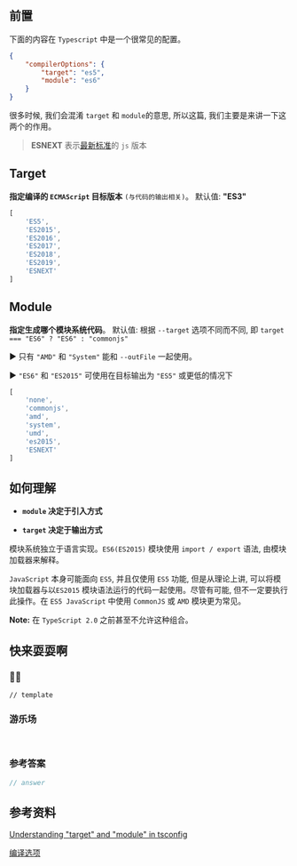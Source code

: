 ## 前置

下面的内容在 `Typescript` 中是一个很常见的配置。

```json
{
	"compilerOptions": {
		"target": "es5",    
		"module": "es6"
	}
}
```

很多时候, 我们会混淆 `target` 和 `module`的意思, 所以这篇, 我们主要是来讲一下这两个的作用。

> **ESNEXT** 表示[最新标准](https://github.com/tc39/proposals)的 `js` 版本

## Target

**指定编译的 `ECMAScript` 目标版本** `(与代码的输出相关)`。 默认值: **"ES3"**

```ts
[
	'ES5',
	'ES2015',
	'ES2016',
	'ES2017',
	'ES2018',
	'ES2019',
	'ESNEXT'
]
```

## Module

**指定生成哪个模块系统代码**。 默认值: 根据 `--target` 选项不同而不同, 即 `target === "ES6" ? "ES6" : "commonjs"`

► 只有 `"AMD"` 和 `"System"` 能和 `--outFile` 一起使用。

► `"ES6"` 和 `"ES2015"` 可使用在目标输出为 `"ES5"` 或更低的情况下

```ts
[
	'none',
	'commonjs',
	'amd',
	'system',
	'umd',
	'es2015',
	'ESNEXT'
]
```

## 如何理解

- **`module` 决定于引入方式**

- **`target` 决定于输出方式**

模块系统独立于语言实现。`ES6(ES2015)` 模块使用 `import / export` 语法, 由模块加载器来解释。

`JavaScript` 本身可能面向 `ES5`, 并且仅使用 `ES5` 功能, 但是从理论上讲, 可以将模块加载器与以`ES2015` 模块语法运行的代码一起使用。尽管有可能, 但不一定要执行此操作。在 `ES5 JavaScript` 中使用 `CommonJS` 或 `AMD` 模块更为常见。

**Note:** 在 `TypeScript 2.0` 之前甚至不允许这种组合。

## 快来耍耍啊

### 🌰🌰

<!-- 题目 -->

```
// template
```

### 游乐场

<br />

<Editor
  value='// enjoy yourself'
/>

### 参考答案

```ts
// answer
```

## 参考资料

[Understanding "target" and "module" in tsconfig](https://stackoverflow.com/questions/41993811/understanding-target-and-module-in-tsconfig)

[编译选项](https://www.tslang.cn/docs/handbook/compiler-options.html)
